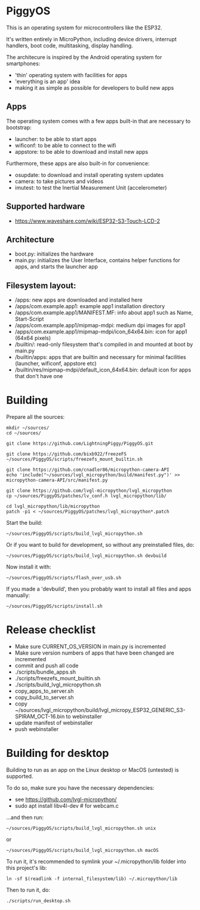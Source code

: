 PiggyOS
=======

This is an operating system for microcontrollers like the ESP32.

It's written entirely in MicroPython, including device drivers, interrupt handlers, boot code, multitasking, display handling.

The architecure is inspired by the Android operating system for smartphones:
- 'thin' operating system with facilities for apps
- 'everything is an app' idea
- making it as simple as possible for developers to build new apps

## Apps

The operating system comes with a few apps built-in that are necessary to bootstrap:
- launcher: to be able to start apps
- wificonf: to be able to connect to the wifi
- appstore: to be able to download and install new apps

Furthermore, these apps are also built-in for convenience:
- osupdate: to download and install operating system updates
- camera: to take pictures and videos
- imutest: to test the Inertial Measurement Unit (accelerometer)

## Supported hardware

- https://www.waveshare.com/wiki/ESP32-S3-Touch-LCD-2 

## Architecture

- boot.py: initializes the hardware
- main.py: initializes the User Interface, contains helper functions for apps, and starts the launcher app

## Filesystem layout:

- /apps: new apps are downloaded and installed here
- /apps/com.example.app1: example app1 installation directory
- /apps/com.example.app1/MANIFEST.MF: info about app1 such as Name, Start-Script
- /apps/com.example.app1/mipmap-mdpi: medium dpi images for app1
- /apps/com.example.app1/mipmap-mdpi/icon_64x64.bin: icon for app1 (64x64 pixels)
- /builtin/: read-only filesystem that's compiled in and mounted at boot by main.py
- /builtin/apps: apps that are builtin and necessary for minimal facilities (launcher, wificonf, appstore etc)
- /builtin/res/mipmap-mdpi/default_icon_64x64.bin: default icon for apps that don't have one

# Building

Prepare all the sources:

```
mkdir ~/sources/
cd ~/sources/

git clone https://github.com/LightningPiggy/PiggyOS.git

git clone https://github.com/bixb922/freezeFS
~/sources/PiggyOS/scripts/freezefs_mount_builtin.sh

git clone https://github.com/cnadler86/micropython-camera-API
echo 'include("~/sources/lvgl_micropython/build/manifest.py")' >> micropython-camera-API/src/manifest.py

git clone https://github.com/lvgl-micropython/lvgl_micropython
cp ~/sources/PiggyOS/patches/lv_conf.h lvgl_micropython/lib/

cd lvgl_micropython/lib/micropython
patch -p1 < ~/sources/PiggyOS/patches/lvgl_micropython*.patch
```

Start the build:

```
~/sources/PiggyOS/scripts/build_lvgl_micropython.sh
```

Or if you want to build for development, so without any preinstalled files, do:

```
~/sources/PiggyOS/scripts/build_lvgl_micropython.sh devbuild
```

Now install it with:

```
~/sources/PiggyOS/scripts/flash_over_usb.sh
```

If you made a 'devbuild', then you probably want to install all files and apps manually:

```
~/sources/PiggyOS/scripts/install.sh
```

Release checklist
=================
- Make sure CURRENT_OS_VERSION in main.py is incremented
- Make sure version numbers of apps that have been changed are incremented
- commit and push all code
- ./scripts/bundle_apps.sh
- ./scripts/freezefs_mount_builtin.sh
- ./scripts/build_lvgl_micropython.sh
- copy_apps_to_server.sh
- copy_build_to_server.sh
- copy ~/sources/lvgl_micropython/build/lvgl_micropy_ESP32_GENERIC_S3-SPIRAM_OCT-16.bin to webinstaller
- update manifest of webinstaller
- push webinstaller

Building for desktop
====================
Building to run as an app on the Linux desktop or MacOS (untested) is supported.

To do so, make sure you have the necessary dependencies:
- see https://github.com/lvgl-micropython/
- sudo apt install libv4l-dev # for webcam.c

...and then run:

```
~/sources/PiggyOS/scripts/build_lvgl_micropython.sh unix
```

or

```
~/sources/PiggyOS/scripts/build_lvgl_micropython.sh macOS
```

To run it, it's recommended to symlink your ~/.micropython/lib folder into this project's lib:

```
ln -sf $(readlink -f internal_filesystem/lib) ~/.micropython/lib
```

Then to run it, do:

```
./scripts/run_desktop.sh
```
